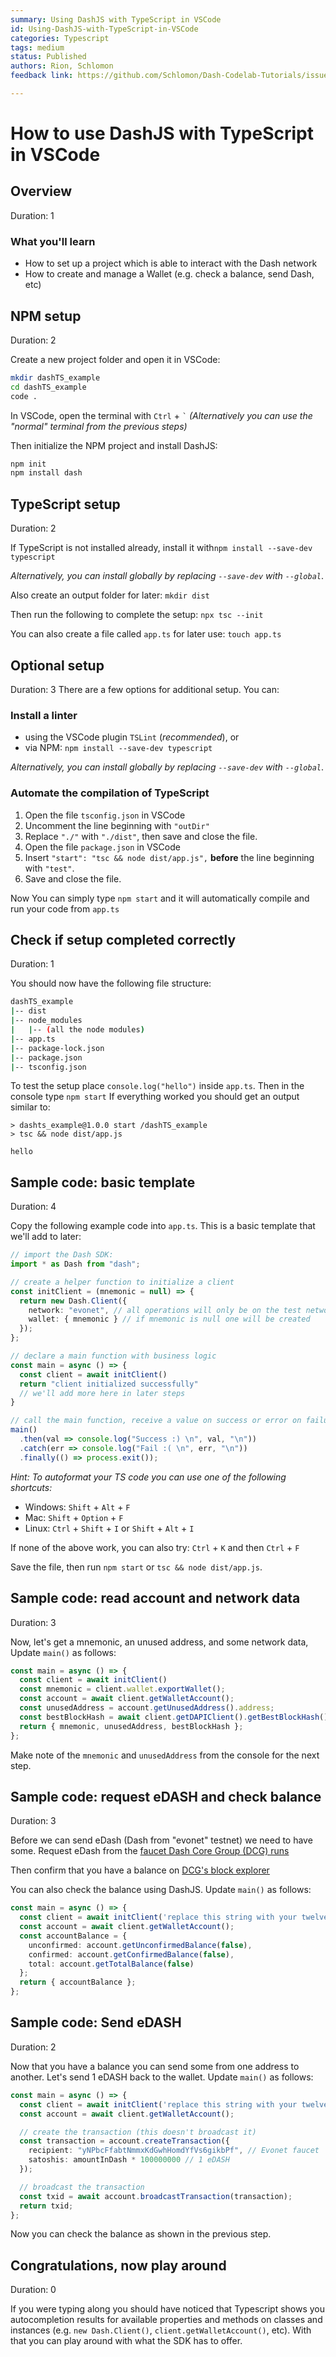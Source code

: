 ```yaml
---
summary: Using DashJS with TypeScript in VSCode
id: Using-DashJS-with-TypeScript-in-VSCode
categories: Typescript
tags: medium
status: Published
authors: Rion, Schlomon
feedback link: https://github.com/Schlomon/Dash-Codelab-Tutorials/issues

---
```



# How to use DashJS with TypeScript in VSCode

<!-- ------------------------ -->
## Overview

Duration: 1

### What you'll learn

* How to set up a project which is able to interact with the Dash network
* How to create and manage a Wallet (e.g. check a balance, send Dash, etc)

<!-- ------------------------ -->
## NPM setup

Duration: 2

Create a new project folder and open it in VSCode:

```sh
mkdir dashTS_example
cd dashTS_example
code .
```

In VSCode, open the terminal with `Ctrl` + `` ` ``
*(Alternatively you can use the "normal" terminal from the previous steps)*

Then initialize the NPM project and install DashJS:

```sh
npm init
npm install dash
```

<!-- ------------------------ -->
## TypeScript setup

Duration: 2

If TypeScript is not installed already, install it with`npm install --save-dev typescript`

*Alternatively, you can install globally by replacing `--save-dev` with `--global`*.

Also create an output folder for later: `mkdir dist`

Then run the following to complete the setup: `npx tsc --init`

You can also create a file called `app.ts` for later use: `touch app.ts`

<!-- ------------------------ -->
## Optional setup

Duration: 3
There are a few options for additional setup. You can:

### Install a linter

* using the VSCode plugin `TSLint` (*recommended*), or
* via NPM: `npm install --save-dev typescript`

*Alternatively, you can install globally by replacing `--save-dev` with `--global`*.

### Automate the compilation of TypeScript

1. Open the file `tsconfig.json` in VSCode
2. Uncomment the line beginning with `"outDir"`
3. Replace `"./"` with `"./dist"`, then save and close the file.
4. Open the file `package.json` in VSCode
5. Insert `"start": "tsc && node dist/app.js",` **before** the line beginning with `"test"`.
6. Save and close the file.

Now You can simply type `npm start` and it will automatically compile and run your code from `app.ts`

<!-- ------------------------ -->
## Check if setup completed correctly

Duration: 1

You should now have the following file structure:

```sh
dashTS_example
|-- dist
|-- node_modules
|   |-- (all the node modules)
|-- app.ts
|-- package-lock.json
|-- package.json
|-- tsconfig.json
```

To test the setup place `console.log("hello")` inside `app.ts`.
Then in the console type `npm start`
If everything worked you should get an output similar to:

```text
> dashts_example@1.0.0 start /dashTS_example
> tsc && node dist/app.js

hello
```

<!-- ------------------------ -->
## Sample code: basic template

Duration: 4

Copy the following example code into `app.ts`.  This is a basic template that we'll add to later:

```typescript
// import the Dash SDK:
import * as Dash from "dash";

// create a helper function to initialize a client
const initClient = (mnemonic = null) => {
  return new Dash.Client({
    network: "evonet", // all operations will only be on the test network
    wallet: { mnemonic } // if mnemonic is null one will be created
  });
};

// declare a main function with business logic
const main = async () => {
  const client = await initClient()
  return "client initialized successfully"
  // we'll add more here in later steps
}

// call the main function, receive a value on success or error on failure
main()
  .then(val => console.log("Success :) \n", val, "\n"))
  .catch(err => console.log("Fail :( \n", err, "\n"))
  .finally(() => process.exit());
```

*Hint: To autoformat your TS code you can use one of the following shortcuts:*

* Windows: `Shift` + `Alt` + `F`
* Mac: `Shift` + `Option` + `F`
* Linux: `Ctrl` + `Shift` + `I` or `Shift` + `Alt` + `I`

If none of the above work, you can also try:
`Ctrl` + `K` and then `Ctrl` + `F`

Save the file, then run `npm start` or `tsc && node dist/app.js`.

<!-- ------------------------ -->
## Sample code: read account and network data

Duration: 3

Now, let's get a mnemonic, an unused address, and some network data, Update `main()` as follows:

```typescript
const main = async () => {
  const client = await initClient()
  const mnemonic = client.wallet.exportWallet();
  const account = await client.getWalletAccount();
  const unusedAddress = account.getUnusedAddress().address;
  const bestBlockHash = await client.getDAPIClient().getBestBlockHash();
  return { mnemonic, unusedAddress, bestBlockHash };
};

```

Make note of the `mnemonic` and `unusedAddress` from the console for the next step.

<!-- ------------------------ -->
## Sample code: request eDASH and check balance

Duration: 3

Before we can send eDash (Dash from "evonet" testnet) we need to have some. Request eDash from the [faucet Dash Core Group (DCG) runs](http://faucet.evonet.networks.dash.org/)

Then confirm that you have a balance on [DCG's block explorer](http://insight.evonet.networks.dash.org:3001/insight/)

You can also check the balance using DashJS.  Update `main()` as follows:

```typescript
const main = async () => {
  const client = await initClient('replace this string with your twelve word mnemonic string from previous step')
  const account = await client.getWalletAccount();
  const accountBalance = {
    unconfirmed: account.getUnconfirmedBalance(false),
    confirmed: account.getConfirmedBalance(false),
    total: account.getTotalBalance(false)
  };
  return { accountBalance };
};
```

<!-- ------------------------ -->
## Sample code: Send eDASH

Duration: 2

Now that you have a balance you can send some from one address to another.  Let's send 1 eDASH back to the wallet.  Update `main()` as follows:

```typescript
const main = async () => {
  const client = await initClient('replace this string with your twelve word mnemonic string from previous step')
  const account = await client.getWalletAccount();

  // create the transaction (this doesn't broadcast it)
  const transaction = account.createTransaction({
    recipient: "yNPbcFfabtNmmxKdGwhHomdYfVs6gikbPf", // Evonet faucet
    satoshis: amountInDash * 100000000 // 1 eDASH
  });

  // broadcast the transaction
  const txid = await account.broadcastTransaction(transaction);
  return txid;
};
```

Now you can check the balance as shown in the previous step.

<!-- ------------------------ -->
## Congratulations, now play around

Duration: 0

If you were typing along you should have noticed that Typescript shows you autocompletion results for available properties and methods on classes and instances (e.g. `new Dash.Client()`, `client.getWalletAccount()`, etc).  With that you can play around with what the SDK has to offer.
